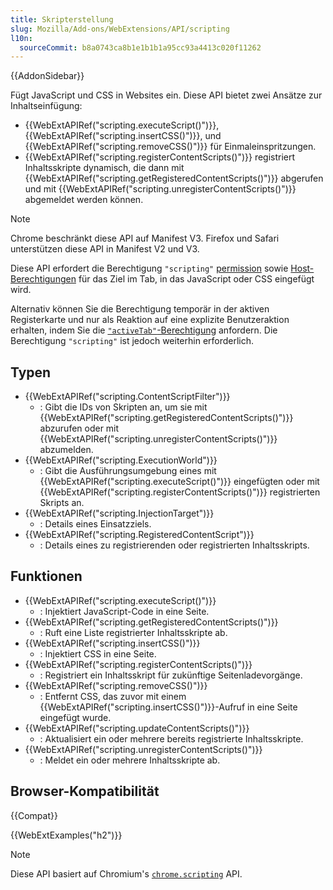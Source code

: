 ```yaml
---
title: Skripterstellung
slug: Mozilla/Add-ons/WebExtensions/API/scripting
l10n:
  sourceCommit: b8a0743ca8b1e1b1b1a95cc93a4413c020f11262
---
```


{{AddonSidebar}}

Fügt JavaScript und CSS in Websites ein. Diese API bietet zwei Ansätze zur Inhaltseinfügung:

- {{WebExtAPIRef("scripting.executeScript()")}}, {{WebExtAPIRef("scripting.insertCSS()")}}, und {{WebExtAPIRef("scripting.removeCSS()")}} für Einmaleinspritzungen.
- {{WebExtAPIRef("scripting.registerContentScripts()")}} registriert Inhaltsskripte dynamisch, die dann mit {{WebExtAPIRef("scripting.getRegisteredContentScripts()")}} abgerufen und mit {{WebExtAPIRef("scripting.unregisterContentScripts()")}} abgemeldet werden können.

> [!NOTE]
> Chrome beschränkt diese API auf Manifest V3. Firefox und Safari unterstützen diese API in Manifest V2 und V3.

Diese API erfordert die Berechtigung `"scripting"` [permission](/de/docs/Mozilla/Add-ons/WebExtensions/manifest.json/permissions) sowie [Host-Berechtigungen](/de/docs/Mozilla/Add-ons/WebExtensions/manifest.json/permissions#host_permissions) für das Ziel im Tab, in das JavaScript oder CSS eingefügt wird.

Alternativ können Sie die Berechtigung temporär in der aktiven Registerkarte und nur als Reaktion auf eine explizite Benutzeraktion erhalten, indem Sie die [`"activeTab"`-Berechtigung](/de/docs/Mozilla/Add-ons/WebExtensions/manifest.json/permissions#activetab_permission) anfordern. Die Berechtigung `"scripting"` ist jedoch weiterhin erforderlich.

## Typen

- {{WebExtAPIRef("scripting.ContentScriptFilter")}}
  - : Gibt die IDs von Skripten an, um sie mit {{WebExtAPIRef("scripting.getRegisteredContentScripts()")}} abzurufen oder mit {{WebExtAPIRef("scripting.unregisterContentScripts()")}} abzumelden.
- {{WebExtAPIRef("scripting.ExecutionWorld")}}
  - : Gibt die Ausführungsumgebung eines mit {{WebExtAPIRef("scripting.executeScript()")}} eingefügten oder mit {{WebExtAPIRef("scripting.registerContentScripts()")}} registrierten Skripts an.
- {{WebExtAPIRef("scripting.InjectionTarget")}}
  - : Details eines Einsatzziels.
- {{WebExtAPIRef("scripting.RegisteredContentScript")}}
  - : Details eines zu registrierenden oder registrierten Inhaltsskripts.

## Funktionen

- {{WebExtAPIRef("scripting.executeScript()")}}
  - : Injektiert JavaScript-Code in eine Seite.
- {{WebExtAPIRef("scripting.getRegisteredContentScripts()")}}
  - : Ruft eine Liste registrierter Inhaltsskripte ab.
- {{WebExtAPIRef("scripting.insertCSS()")}}
  - : Injektiert CSS in eine Seite.
- {{WebExtAPIRef("scripting.registerContentScripts()")}}
  - : Registriert ein Inhaltsskript für zukünftige Seitenladevorgänge.
- {{WebExtAPIRef("scripting.removeCSS()")}}
  - : Entfernt CSS, das zuvor mit einem {{WebExtAPIRef("scripting.insertCSS()")}}-Aufruf in eine Seite eingefügt wurde.
- {{WebExtAPIRef("scripting.updateContentScripts()")}}
  - : Aktualisiert ein oder mehrere bereits registrierte Inhaltsskripte.
- {{WebExtAPIRef("scripting.unregisterContentScripts()")}}
  - : Meldet ein oder mehrere Inhaltsskripte ab.

## Browser-Kompatibilität

{{Compat}}

{{WebExtExamples("h2")}}

> [!NOTE]
> Diese API basiert auf Chromium's [`chrome.scripting`](https://developer.chrome.com/docs/extensions/reference/api/scripting) API.
